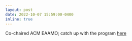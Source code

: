 ```yaml
---
layout: post
date: 2022-10-07 15:59:00-0400
inline: true
---
```


Co-chaired ACM EAAMO; catch up with the program [here](https://eaamo.org/)